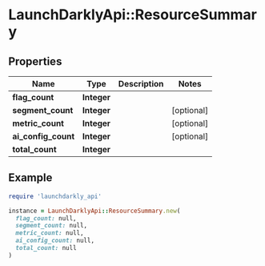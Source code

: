 # LaunchDarklyApi::ResourceSummary

## Properties

| Name | Type | Description | Notes |
| ---- | ---- | ----------- | ----- |
| **flag_count** | **Integer** |  |  |
| **segment_count** | **Integer** |  | [optional] |
| **metric_count** | **Integer** |  | [optional] |
| **ai_config_count** | **Integer** |  | [optional] |
| **total_count** | **Integer** |  |  |

## Example

```ruby
require 'launchdarkly_api'

instance = LaunchDarklyApi::ResourceSummary.new(
  flag_count: null,
  segment_count: null,
  metric_count: null,
  ai_config_count: null,
  total_count: null
)
```

